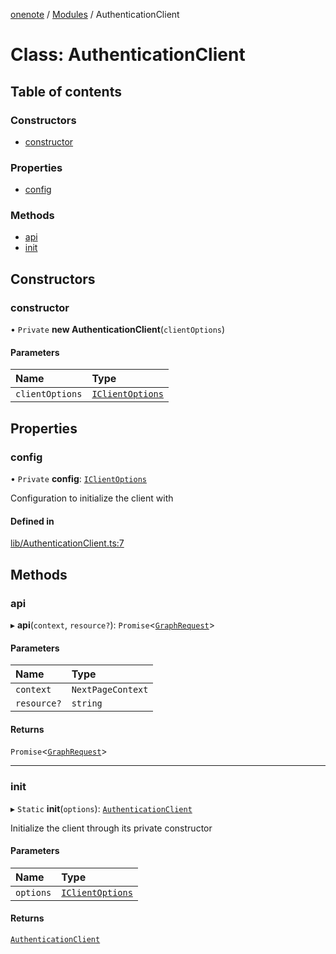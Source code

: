 [onenote](../README.md) / [Modules](../modules.md) / AuthenticationClient

# Class: AuthenticationClient

## Table of contents

### Constructors

- [constructor](AuthenticationClient.md#constructor)

### Properties

- [config](AuthenticationClient.md#config)

### Methods

- [api](AuthenticationClient.md#api)
- [init](AuthenticationClient.md#init)

## Constructors

### constructor

• `Private` **new AuthenticationClient**(`clientOptions`)

#### Parameters

| Name | Type |
| :------ | :------ |
| `clientOptions` | [`IClientOptions`](../interfaces/IClientOptions.md) |

## Properties

### config

• `Private` **config**: [`IClientOptions`](../interfaces/IClientOptions.md)

Configuration to initialize the client with

#### Defined in

[lib/AuthenticationClient.ts:7](https://gitlab.com/ennovar1/OneNote/-/blob/de56a48/lib/AuthenticationClient.ts#L7)

## Methods

### api

▸ **api**(`context`, `resource?`): `Promise`<[`GraphRequest`](GraphRequest.md)\>

#### Parameters

| Name | Type |
| :------ | :------ |
| `context` | `NextPageContext` |
| `resource?` | `string` |

#### Returns

`Promise`<[`GraphRequest`](GraphRequest.md)\>

___

### init

▸ `Static` **init**(`options`): [`AuthenticationClient`](AuthenticationClient.md)

Initialize the client through its private constructor

#### Parameters

| Name | Type |
| :------ | :------ |
| `options` | [`IClientOptions`](../interfaces/IClientOptions.md) |

#### Returns

[`AuthenticationClient`](AuthenticationClient.md)
